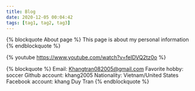```yaml
---
title: Blog 
date: 2020-12-05 00:04:42
tags: [tag1, tag2, tag3]
---
```

{% blockquote About page %}
This page is about my personal information
{% endblockquote %}

{% youtube  https://www.youtube.com/watch?v=feIDVQ2tz0o %}

{% blockquote  %}
Email: Khangtran082005@gmail.com
Favorite hobby: soccer
Github account: khang2005
Nationality: Vietnam/United States
Facebook account: khang Duy Tran
{% endblockquote %}
